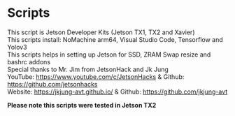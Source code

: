# Scripts

This script is Jetson Developer Kits (Jetson TX1, TX2 and Xavier)\
This scripts install: NoMachine arm64, Visual Studio Code, Tensorflow and Yolov3\
This scripts helps in setting up Jetson for SSD, ZRAM Swap resize and bashrc addons\
Special thanks to Mr. Jim from JetsonHack and Jk Jung\
YouTube: https://www.youtube.com/c/JetsonHacks & Github: https://github.com/jetsonhacks \
Website: https://jkjung-avt.github.io/ & Github: https://github.com/jkjung-avt

**Please note this scripts were tested in Jetson TX2**
